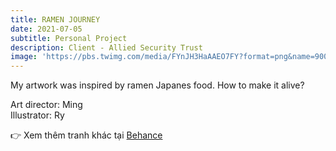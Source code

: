 ```yaml
---
title: RAMEN JOURNEY
date: 2021-07-05
subtitle: Personal Project
description: Client - Allied Security Trust
image: 'https://pbs.twimg.com/media/FYnJH3HaAAEO7FY?format=png&name=900x900'
---
```


<!-- <div class="gallery-box">
  <div class="gallery">
    <img src="https://64.media.tumblr.com/f1983424df22a5968ea3c582d181e308/f12ae9ed481dd2b6-4d/s640x960/7231397e7ae586017ff467b74881818596302901.jpg" alt="Project">
    <img src="https://64.media.tumblr.com/f1983424df22a5968ea3c582d181e308/f12ae9ed481dd2b6-4d/s640x960/7231397e7ae586017ff467b74881818596302901.jpg" alt="Project">
    <img src="https://64.media.tumblr.com/f1983424df22a5968ea3c582d181e308/f12ae9ed481dd2b6-4d/s640x960/7231397e7ae586017ff467b74881818596302901.jpg" alt="Project">
  </div>
  <em>Projects / <a href="https://unsplash.com/" target="_blank">Unsplash</a></em>
</div> -->

My artwork was inspired by ramen Japanes food. How to make it alive?

Art director: Ming <br>
Illustrator: Ry<br>


👉 Xem thêm tranh khác tại [Behance](https://www.behance.net/gallery/71329885/Ramen-journey)



